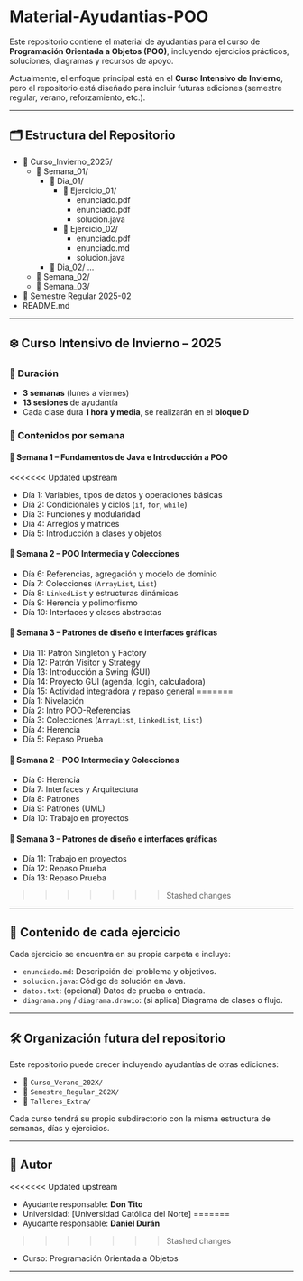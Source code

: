 # Material-Ayudantias-POO
Este repositorio contiene el material de ayudantías para el curso de **Programación Orientada a Objetos (POO)**, incluyendo ejercicios prácticos, soluciones, diagramas y recursos de apoyo.

Actualmente, el enfoque principal está en el **Curso Intensivo de Invierno**, pero el repositorio está diseñado para incluir futuras ediciones (semestre regular, verano, reforzamiento, etc.).

---

## 🗂️ Estructura del Repositorio
- 📁 Curso_Invierno_2025/
  - 📁 Semana_01/
    - 📁 Dia_01/
      - 📁 Ejercicio_01/
        - enunciado.pdf
        - enunciado.pdf
        - solucion.java
      - 📁 Ejercicio_02/
        - enunciado.pdf
        - enunciado.md
        - solucion.java
    - 📁 Dia_02/
  ...
  - 📁 Semana_02/
  - 📁 Semana_03/
- 📁 Semestre Regular 2025-02
- README.md

---

## ❄️ Curso Intensivo de Invierno – 2025

### 📅 Duración
- **3 semanas** (lunes a viernes)
- **13 sesiones** de ayudantía
- Cada clase dura **1 hora y media**, se realizarán en el **bloque D**

### 📘 Contenidos por semana

#### 🧱 Semana 1 – Fundamentos de Java e Introducción a POO
<<<<<<< Updated upstream
- Día 1: Variables, tipos de datos y operaciones básicas
- Día 2: Condicionales y ciclos (`if`, `for`, `while`)
- Día 3: Funciones y modularidad
- Día 4: Arreglos y matrices
- Día 5: Introducción a clases y objetos

#### 🧩 Semana 2 – POO Intermedia y Colecciones
- Día 6: Referencias, agregación y modelo de dominio
- Día 7: Colecciones (`ArrayList`, `List`)
- Día 8: `LinkedList` y estructuras dinámicas
- Día 9: Herencia y polimorfismo
- Día 10: Interfaces y clases abstractas

#### 🎯 Semana 3 – Patrones de diseño e interfaces gráficas
- Día 11: Patrón Singleton y Factory
- Día 12: Patrón Visitor y Strategy
- Día 13: Introducción a Swing (GUI)
- Día 14: Proyecto GUI (agenda, login, calculadora)
- Día 15: Actividad integradora y repaso general
=======
- Día 1: Nivelación
- Día 2: Intro POO-Referencias
- Día 3: Colecciones (`ArrayList`, `LinkedList`, `List`)
- Día 4: Herencia
- Día 5: Repaso Prueba

#### 🧩 Semana 2 – POO Intermedia y Colecciones
- Día 6: Herencia
- Día 7: Interfaces y Arquitectura
- Día 8: Patrones
- Día 9: Patrones (UML)
- Día 10: Trabajo en proyectos

#### 🎯 Semana 3 – Patrones de diseño e interfaces gráficas
- Día 11: Trabajo en proyectos
- Día 12: Repaso Prueba
- Día 13: Repaso Prueba
>>>>>>> Stashed changes

---

## 📄 Contenido de cada ejercicio

Cada ejercicio se encuentra en su propia carpeta e incluye:

- `enunciado.md`: Descripción del problema y objetivos.
- `solucion.java`: Código de solución en Java.
- `datos.txt`: (opcional) Datos de prueba o entrada.
- `diagrama.png` / `diagrama.drawio`: (si aplica) Diagrama de clases o flujo.

---

## 🛠️ Organización futura del repositorio

Este repositorio puede crecer incluyendo ayudantías de otras ediciones:

- 📁 `Curso_Verano_202X/`
- 📁 `Semestre_Regular_202X/`
- 📁 `Talleres_Extra/`

Cada curso tendrá su propio subdirectorio con la misma estructura de semanas, días y ejercicios.

---

## 🙋 Autor

<<<<<<< Updated upstream
- Ayudante responsable: **Don Tito**
- Universidad: [Universidad Católica del Norte]
=======
- Ayudante responsable: **Daniel Durán**
>>>>>>> Stashed changes
- Curso: Programación Orientada a Objetos

---

